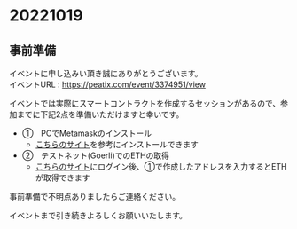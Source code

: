 # 20221019

## 事前準備

イベントに申し込みい頂き誠にありがとうございます。  
イベントURL : https://peatix.com/event/3374951/view

イベントでは実際にスマートコントラクトを作成するセッションがあるので、参加までに下記2点を準備いただけますと幸いです。

- ①　PCでMetamaskのインストール
  - [こちらのサイト](https://jpyc.gitbook.io/jpyc/user/buy-jpyc/prepare#pc)を参考にインストールできます
- ②　テストネット(Goerli)でのETHの取得
  - [こちらのサイト](https://mumbaifaucet.com/)にログイン後、①で作成したアドレスを入力するとETHが取得できます

事前準備で不明点ありましたらご連絡ください。　　

イベントまで引き続きよろしくお願いいたします。
